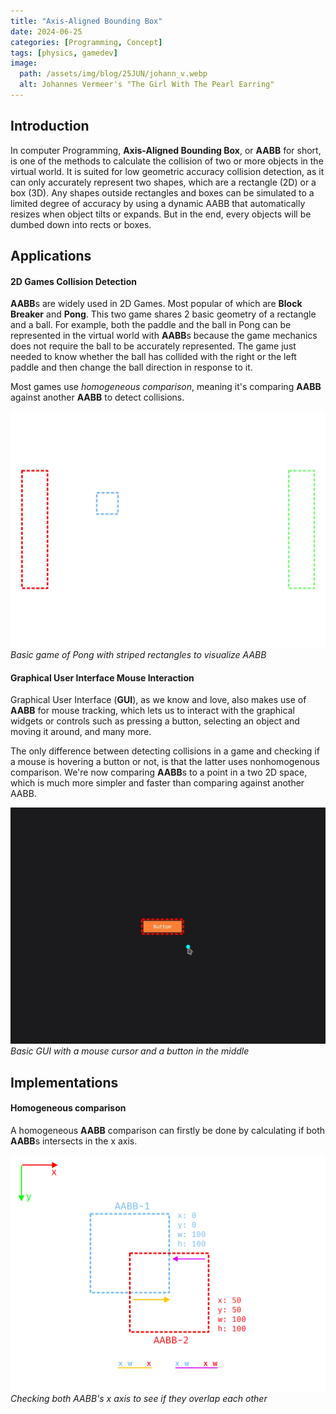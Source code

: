 ```yaml
---
title: "Axis-Aligned Bounding Box"
date: 2024-06-25
categories: [Programming, Concept]
tags: [physics, gamedev]
image:
  path: /assets/img/blog/25JUN/johann_v.webp
  alt: Johannes Vermeer's "The Girl With The Pearl Earring"
---
```


## Introduction

In computer Programming, **Axis-Aligned Bounding Box**, or **AABB** for short, is one of the methods to calculate the collision of two or more objects in the virtual world. It is suited for low geometric accuracy collision detection, as it can only accurately represent two shapes, which are a rectangle (2D) or a box (3D). Any shapes outside rectangles and boxes can be simulated to a limited degree of accuracy by using a dynamic AABB that automatically resizes when object tilts or expands. But in the end, every objects will be dumbed down into rects or boxes.

## Applications

#### 2D Games Collision Detection

**AABB**s are widely used in 2D Games. Most popular of which are **Block Breaker** and **Pong**. This two game shares 2 basic geometry of a rectangle and a ball. For example, both the paddle and the ball in Pong can be represented in the virtual world with **AABB**s because the game mechanics does not require the ball to be accurately represented. The game just needed to know whether the ball has collided with the right or the left paddle and then change the ball direction in response to it. 

Most games use *homogeneous comparison*, meaning it's comparing **AABB** against another **AABB** to detect collisions.

![pong-aabb](/assets/img/blog/25JUN/pong_aabb.webp)
_Basic game of Pong with striped rectangles to visualize AABB_


#### Graphical User Interface Mouse Interaction

Graphical User Interface (**GUI**), as we know and love, also makes use of **AABB** for mouse tracking, which lets us to interact with the graphical widgets or controls such as pressing a button, selecting an object and moving it around, and many more.

The only difference between detecting collisions in a game and checking if a mouse is hovering a button or not, is that the latter uses nonhomogenous comparison. We're now comparing **AABB**s to a point in a two 2D space, which is much more simpler and faster than comparing against another AABB.

![mouse-aabb](/assets/img/blog/25JUN/mouse.webp)
_Basic GUI with a mouse cursor and a button in the middle_


## Implementations

#### Homogeneous comparison

A homogeneous **AABB** comparison can firstly be done by calculating if both **AABB**s intersects in the x axis.

![xintersect-aabb](/assets/img/blog/25JUN/aabb_sketch_compx.webp)
_Checking both AABB's x axis to see if they overlap each other_